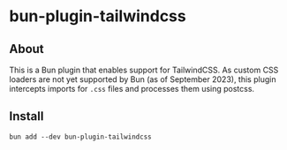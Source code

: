 # bun-plugin-tailwindcss

## About

This is a Bun plugin that enables support for TailwindCSS. As custom CSS loaders are not yet supported by Bun (as of September 2023), this plugin intercepts imports for `.css` files and processes them using postcss.

## Install

```shell
bun add --dev bun-plugin-tailwindcss
```
